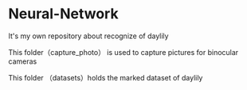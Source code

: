 # Neural-Network
It's my own repository about recognize of daylily

This folder（capture_photo） is used to capture pictures for binocular cameras

This folder （datasets）holds the marked dataset of daylily
